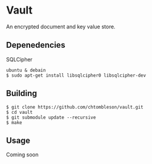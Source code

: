 # Vault

An encrypted document and key value store.

## Depenedencies

SQLCipher

    ubuntu & debain
    $ sudo apt-get install libsqlcipher0 libsqlcipher-dev

## Building

    $ git clone https://github.com/chtombleson/vault.git
    $ cd vault
    $ git submodule update --recursive
    $ make

## Usage

Coming soon

